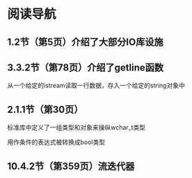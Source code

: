 # 阅读导航

## 1.2节（第5页）介绍了大部分IO库设施

## 3.3.2节（第78页）介绍了getline函数

从一个给定的istream读取一行数据，存入一个给定的string对象中

## 2.1.1节（第30页）

标准库中定义了一组类型和对象来操纵wchar_t类型


用作条件的表达式被转换成bool类型

## 10.4.2节（第359页）流迭代器

